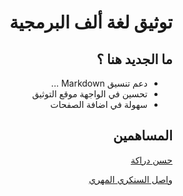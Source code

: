 <div dir="RTL">

# توثيق لغة ألف البرمجية

## ما الجديد هنا ؟
 - دعم تنسيق Markdown ...
 - تحسين في الواجهة موقع التوثيق
 - سهولة في اضافة الصفحات
 
## المساهمين
[حسن دراكة](https://github.com/hassandraga)

[واصل السنكري المهري](https://github.com/waseeld)


</div>